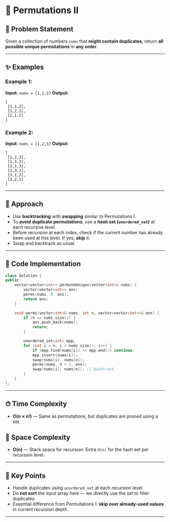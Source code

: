 
# 🔢 Permutations II

## 📝 Problem Statement

Given a collection of numbers `nums` that **might contain duplicates**, return **all possible unique permutations** in **any order**.

---

## ✨ Examples

### Example 1:

**Input:** `nums = [1,1,2]`
**Output:**

```
[
 [1,1,2],
 [1,2,1],
 [2,1,1]
]
```

### Example 2:

**Input:** `nums = [1,2,3]`
**Output:**

```
[
 [1,2,3],
 [1,3,2],
 [2,1,3],
 [2,3,1],
 [3,1,2],
 [3,2,1]
]
```

---

## 🚀 Approach

* Use **backtracking** with **swapping** similar to Permutations I.
* To **avoid duplicate permutations**, use a **hash set (`unordered_set`)** at each recursive level.
* Before recursion at each index, check if the current number has already been used at this level. If yes, **skip** it.
* Swap and backtrack as usual.

---

## 🔢 Code Implementation

```cpp
class Solution {
public:
    vector<vector<int>> permuteUnique(vector<int>& nums) {
        vector<vector<int>> ans;
        perms(nums, 0, ans);
        return ans;
    }

    void perms(vector<int>& nums, int n, vector<vector<int>>& ans) {
        if (n == nums.size()) {
            ans.push_back(nums);
            return;
        }

        unordered_set<int> mpp;
        for (int i = n; i < nums.size(); i++) {
            if (mpp.find(nums[i]) != mpp.end()) continue;
            mpp.insert(nums[i]);
            swap(nums[i], nums[n]);
            perms(nums, n + 1, ans);
            swap(nums[i], nums[n]); // backtrack
        }
    }
};
```

---

## ⏱ Time Complexity

* **O(n × n!)** — Same as permutations, but duplicates are pruned using a set.

## 💾 Space Complexity

* **O(n)** — Stack space for recursion. Extra `O(n)` for the hash set per recursion level.

---

## 🌟 Key Points

* Handle duplicates using `unordered_set` at each recursion level.
* Do **not sort** the input array here — we directly use the set to filter duplicates.
* Essential difference from Permutations I: **skip over already-used values** in current recursion depth.

---
